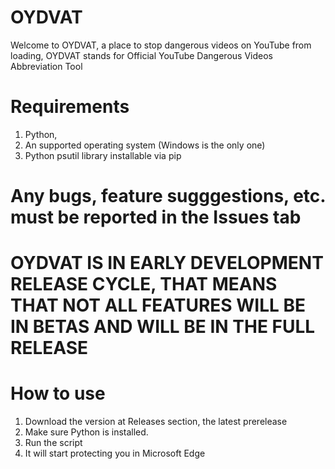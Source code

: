 # OYDVAT
Welcome to OYDVAT, a place to stop dangerous videos on YouTube from loading, 
OYDVAT stands for Official YouTube Dangerous Videos Abbreviation Tool

# Requirements
1. Python,
2. An supported operating system (Windows is the only one)
3. Python psutil library installable via pip

# Any bugs, feature sugggestions, etc. must be reported in the Issues tab
# OYDVAT IS IN EARLY DEVELOPMENT RELEASE CYCLE, THAT MEANS THAT NOT ALL FEATURES WILL BE IN BETAS AND WILL BE IN THE FULL RELEASE
# How to use
1. Download the version at Releases section, the latest prerelease
2. Make sure Python is installed.
3. Run the script
4. It will start protecting you in Microsoft Edge

